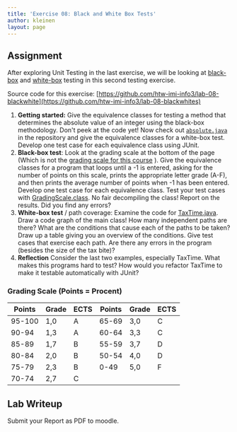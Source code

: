 ```yaml
---
title: 'Exercise 08: Black and White Box Tests'
author: kleinen
layout: page
---
```


## Assignment

After exploring Unit Testing in the last exercise, we will be looking at [black-box][1] and [white-box][2] testing in this second testing exercise.

Source code for this exercise: [https://github.com/htw-imi-info3/lab-08-blackwhite](https://github.com/htw-imi-info3/lab-08-blackwhites)

1. **Getting started:**  Give the equivalence classes for testing a method that determines the absolute value of an integer using the black-box methodology. Don't peek at the code yet! Now check out [`absolute.java`](https://github.com/htw-imi-info3/lab-08-blackwhite/blob/master/absolute.java) in the repository and give the equivalence classes for a white-box test. Develop one test case for each equivalence class using JUnit.
2. **Black-box test**: Look at the grading scale at the bottom of the page (Which is not the [grading scale for this course]({{site.baseurl}}general/grading-scale.html) ). Give the equivalence classes for a program that loops until a -1 is entered, asking for the number   of points on this scale, prints the appropriate letter grade (A-F), and then prints the   average number of points when -1 has been entered. Develop one test case for each   equivalence class. Test your test cases with [GradingScale.class](https://github.com/htw-imi-info3/lab-08-blackwhite/blob/master/GradingScale.class). No fair decompiling the   class! Report on the results. Did you find any errors?
3. **White-box test** / path coverage: Examine the code for [TaxTime.java](https://github.com/htw-imi-info3/lab-08-blackwhite/blob/master/TaxTime.java). Draw a code graph of the main class! How many independent paths are there? What are the conditions that cause each of the paths to be taken? Draw up a table giving you an overview of the conditions. Give test cases that exercise each path. Are there any errors in the program (besides the size of the tax bite)?
4. **Reflection** Consider the last two examples, especially TaxTime. What makes this programs hard to test? How would you refactor TaxTime to make it testable automatically with JUnit?


### Grading Scale (Points = Procent)

| Points | Grade | ECTS | Points | Grade | ECTS |
| ---    | ---   | ---  | ---    | ---   | ---  |
| 95-100 | 1,0   | A    | 65-69  | 3,0   | C    |
| 90-94  | 1,3   | A    | 60-64  | 3,3   | C    |
| 85-89  | 1,7   | B    | 55-59  | 3,7   | D    |
| 80-84  | 2,0   | B    | 50-54  | 4,0   | D    |
| 75-79  | 2,3   | B    | 0-49   | 5,0   | F    |
| 70-74  | 2,7   | C    |        |       |      |



## Lab Writeup

Submit your Report as PDF to moodle.

[1]: http://en.wikipedia.org/wiki/Black\_box\_testing
[2]: http://en.wikipedia.org/wiki/White\_box\_testing


